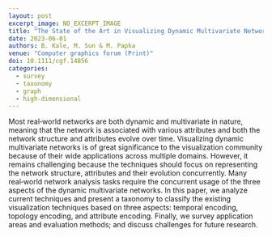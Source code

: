 ```yaml
---
layout: post
excerpt_image: NO_EXCERPT_IMAGE
title: "The State of the Art in Visualizing Dynamic Multivariate Networks"
date: 2023-06-01
authors: B. Kale, M. Sun & M. Papka
venue: "Computer graphics forum (Print)"
doi: 10.1111/cgf.14856
categories:
  - survey
  - taxonomy
  - graph
  - high-dimensional
---
```

Most real‐world networks are both dynamic and multivariate in nature, meaning that the network is associated with various attributes and both the network structure and attributes evolve over time. Visualizing dynamic multivariate networks is of great significance to the visualization community because of their wide applications across multiple domains. However, it remains challenging because the techniques should focus on representing the network structure, attributes and their evolution concurrently. Many real‐world network analysis tasks require the concurrent usage of the three aspects of the dynamic multivariate networks. In this paper, we analyze current techniques and present a taxonomy to classify the existing visualization techniques based on three aspects: temporal encoding, topology encoding, and attribute encoding. Finally, we survey application areas and evaluation methods; and discuss challenges for future research.
